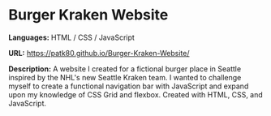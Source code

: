 # Burger Kraken Website 
**Languages:** HTML / CSS / JavaScript

**URL:** https://patk80.github.io/Burger-Kraken-Website/

**Description:** A website I created for a fictional burger place in Seattle inspired by the NHL's new Seattle Kraken team. I wanted to challenge myself to create a functional navigation bar with JavaScript and expand upon my knowledge of CSS Grid and flexbox. Created with HTML, CSS, and JavaScript.
